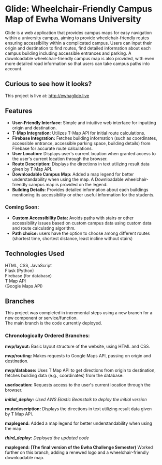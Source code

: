 # Glide: Wheelchair-Friendly Campus Map of Ewha Womans University

Glide is a web application that provides campus maps for easy navigation within a university campus, aiming to provide wheelchair-friendly routes ensuring accessibility within a complicated campus. 
Users can input their origin and destination to find routes, find detailed information about each campus building including accessible entrances and parking.
A downloadable wheelchair-friendly campus map is also provided, with even more detailed road information so that users can take campus paths into account.

## Curious to see how it looks?
This project is live at: 
http://ewhaglide.live

## Features

* **User-Friendly Interface:** Simple and intuitive web interface for inputting origin and destination.
* **T-Map Integration:** Utilizes T-Map API for initial route calculations.
* **Firebase Integration:** Fetches building information (such as coordinates, accessible entrance, accessible parking space, building details) from Firebase for accurate route calculations.
* **User Location:** Displays user's current location when granted access to the user's current location through the browser.
* **Route Description:** Displays the directions in text utilizing result data given by T Map API.
* **Downloadable Campus Map:** Added a map legend for better understandability when using the map. A Downloadable wheelchair-friendly campus map is provided on the legend.
* **Building Details:** Provides detailed information about each buildings mentioning its accessibility or other useful information for the students.

### Coming Soon:

* **Custom Accessibility Data:** Avoids paths with stairs or other accessibility issues based on custom campus data using custom data and route calculating algorithm.
* **Path choice:** users have the option to choose among different routes (shortest time, shortest distance, least incline without stairs)

## Technologies Used

HTML, CSS, JavaScript<br>
Flask (Python)<br>
Firebase (for database)<br>
T Map API<br>
(Google Maps API)<br>

## Branches 

This project was completed in incremental steps using a new branch for a new component or service/function.<br>
The main branch is the code currently deployed.

### Chronologically Ordered Branches:
**mvp/layout:** Basic layout structure of the website, using HTML and CSS.

**mvp/routing:** Makes requests to Google Maps API, passing on origin and destination.

**mvp/database:** Uses T Map API to get directions from origin to destination, fetches building data (e.g., coordinates) from the database.

**userlocation:** Requests access to the user's current location through the browser.

_**initial_deploy:** Used AWS Elastic Beanstalk to deploy the initial version_

**routedescription:** Displays the directions in text utilizing result data given by T Map API.

**maplegend:** Added a map legend for better understandability when using the map.

_**third_deploy:** Deployed the updated code_

**maplegend: (The final version of the Ewha Challenge Semester)** Worked further on this branch, adding a renewed logo and a wheelchair-friendly downloadable map.

